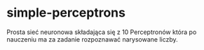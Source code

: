 # simple-perceptrons
Prosta sieć neuronowa składająca się z 10 Perceptronów która po nauczeniu ma za zadanie rozpoznawać narysowane liczby.
